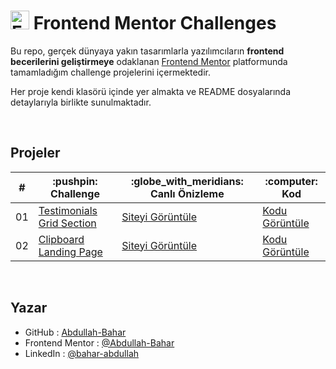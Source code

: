 <!-- Başlık -->
# <img src="https://www.frontendmentor.io/_next/image?url=%2Fstatic%2Fimages%2Flogo-mobile.svg&w=64&q=75" alt="Frontedn Mentor" height="30"> Frontend Mentor Challenges

Bu repo, gerçek dünyaya yakın tasarımlarla yazılımcıların **frontend becerilerini geliştirmeye** odaklanan [Frontend Mentor](https://www.frontendmentor.io/) platformunda tamamladığım challenge projelerini içermektedir.

Her proje kendi klasörü içinde yer almakta ve README dosyalarında detaylarıyla birlikte sunulmaktadır.

<br>

<!-- Projeler -->
## Projeler

<!-- Tablo -->
<table>
	<!-- Tablo Başlık -->
	<thead>
		<tr>
		<th>#</th>
		<th>:pushpin: Challenge</th>
		<th>:globe_with_meridians: Canlı Önizleme</th>
		<th>:computer: Kod</th>
		</tr>
	</thead>
	<!-- Tablo Gövde -->
	<tbody>
		<!-- Tablo Satır -->
		<tr>
			<td>01</td>
			<td><a href="https://www.frontendmentor.io/challenges/testimonials-grid-section-Nnw6J7Un7">Testimonials Grid Section</a></td>
			<td><a href="https://abdullah-bahar.github.io/Frontend-Mentor-Challenges/Testimonials-Grid-Section/">Siteyi Görüntüle</a></td>
			<td><a href="https://github.com/Abdullah-Bahar/Frontend-Mentor-Challenges/tree/master/Testimonials-Grid-Section">Kodu Görüntüle</a></td>
		</tr>
		<!-- Tablo Satır -->
		<tr>
			<td>02</td>
			<td><a href="https://www.frontendmentor.io/solutions/clipboard-landing-page-responsive-layout-with-flexbox-and-grid-b31kQcKfbm">Clipboard Landing Page</a></td>
			<td><a href="https://abdullah-bahar.github.io/Frontend-Mentor-Challenges/Clipboard-Landing-Page/">Siteyi Görüntüle</a></td>
			<td><a href="https://github.com/Abdullah-Bahar/Frontend-Mentor-Challenges/tree/master/Clipboard-Landing-Page">Kodu Görüntüle</a></td>
		</tr>
		<!-- Tablo Satır -->
		<!-- <tr>
			<td></td>
			<td><a href=""></a></td>
			<td><a href=""></a></td>
			<td><a href=""></a></td>
		</tr> -->
	</tbody>
</table>

<br>

<!-- Yazar -->
## Yazar

- GitHub : [Abdullah-Bahar](https://github.com/Abdullah-Bahar)
- Frontend Mentor : [@Abdullah-Bahar](https://www.frontendmentor.io/profile/Abdullah-Bahar)
- LinkedIn : [@bahar-abdullah](https://www.linkedin.com/in/bahar-abdullah/)
